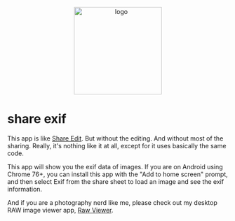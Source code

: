 <p align="center">
  <img src="https://catdad-experiments.github.io/share-exif/assets/icon.svg" width="200px" alt="logo" />
</p>

# share exif

This app is like [Share Edit](https://github.com/catdad-experiments/share-edit). But without the editing. And without most of the sharing. Really, it's nothing like it at all, except for it uses basically the same code.

This app will show you the exif data of images. If you are on Android using Chrome 76+, you can install this app with the "Add to home screen" prompt, and then select Exif from the share sheet to load an image and see the exif information.

And if you are a photography nerd like me, please check out my desktop RAW image viewer app, [Raw Viewer](https://github.com/catdad/raw-viewer).
